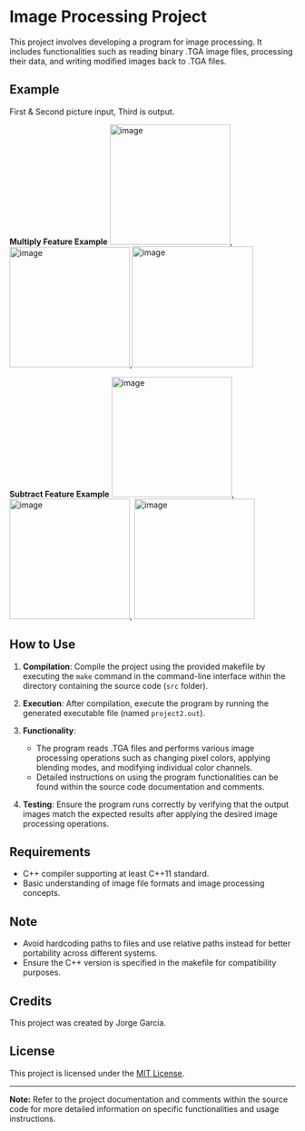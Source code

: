 # Image Processing Project

This project involves developing a program for image processing. It includes functionalities such as reading binary .TGA image files, processing their data, and writing modified images back to .TGA files. 

## Example

First & Second picture input, Third is output.

**Multiply Feature Example**
<img width="212" alt="image" src="https://github.com/Poiixen/Image-Processing/assets/120151400/016d8700-927b-4c17-9404-d2a6ee657aa1">, <img width="212" alt="image" src="https://github.com/Poiixen/Image-Processing/assets/120151400/324e791c-c843-4c88-a9a7-b171976f6725">,<img width="213" alt="image" src="https://github.com/Poiixen/Image-Processing/assets/120151400/23033dcf-4953-48ce-8b38-0f157e37cad9">

**Subtract Feature Example**
<img width="212" alt="image" src="https://github.com/Poiixen/Image-Processing/assets/120151400/81ea416f-53a3-4571-b3cc-4ab4bd742384">, <img width="212" alt="image" src="https://github.com/Poiixen/Image-Processing/assets/120151400/c0c3f4be-7b07-4eb3-8ba6-97ad274dc91a">, <img width="212" alt="image" src="https://github.com/Poiixen/Image-Processing/assets/120151400/631cd53a-60e9-458b-bca9-bd37f8ace8ca">




## How to Use

1. **Compilation**: Compile the project using the provided makefile by executing the `make` command in the command-line interface within the directory containing the source code (`src` folder).
   
2. **Execution**: After compilation, execute the program by running the generated executable file (named `project2.out`).

3. **Functionality**:
   - The program reads .TGA files and performs various image processing operations such as changing pixel colors, applying blending modes, and modifying individual color channels.
   - Detailed instructions on using the program functionalities can be found within the source code documentation and comments.

4. **Testing**: Ensure the program runs correctly by verifying that the output images match the expected results after applying the desired image processing operations.

## Requirements

- C++ compiler supporting at least C++11 standard.
- Basic understanding of image file formats and image processing concepts.

## Note

- Avoid hardcoding paths to files and use relative paths instead for better portability across different systems.
- Ensure the C++ version is specified in the makefile for compatibility purposes.

## Credits

This project was created by Jorge Garcia.

## License

This project is licensed under the [MIT License](LICENSE).

---

**Note:** Refer to the project documentation and comments within the source code for more detailed information on specific functionalities and usage instructions.


